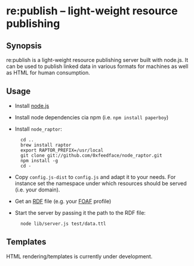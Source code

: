 re:publish – light-weight resource publishing
=============================================

Synopsis
--------
re:publish is a light-weight resource publishing server built with node.js.
It can be used to publish linked data in various formats for machines as well as HTML for human consumption.

Usage
-----
* Install [node.js](https://github.com/joyent/node/)
* Install node dependencies cia npm (i.e. `npm install paperboy`)
* Install `node_raptor`:

        cd ..
        brew install raptor
        export RAPTOR_PREFIX=/usr/local
        git clone git://github.com/0xfeedface/node_raptor.git
        npm install -g
        cd -

* Copy `config.js-dist` to `config.js` and adapt it to your needs.
  For instance set the namespace under which resources should be served (i.e. your domain).
* Get an [RDF](http://www.w3.org/TR/rdf-primer/) file (e.g. your [FOAF](http://www.foaf-project.org/) profile)
* Start the server by passing it the path to the RDF file:

        node lib/server.js test/data.ttl

Templates
---------
HTML rendering/templates is currently under development.
